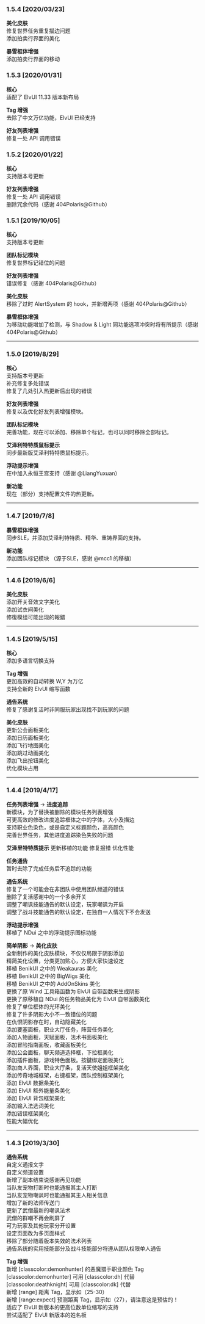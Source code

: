 ### 1.5.4 [2020/03/23]
**美化皮肤**  
修复世界任务重复描边问题  
添加拍卖行界面的美化  

**暴雪框体增强**  
添加拍卖行界面的移动    

### 1.5.3 [2020/01/31]
**核心**  
适配了 ElvUI 11.33 版本新布局  

**Tag 增强**  
去除了中文万亿功能，ElvUI 已经支持  

**好友列表增强**  
修复一处 API 调用错误  

### 1.5.2 [2020/01/22]
**核心**  
支持版本号更新  

**好友列表增强**  
修复一处 API 调用错误  
删除冗余代码（感谢 404Polaris@Github）  

### 1.5.1 [2019/10/05]

**核心**  
支持版本号更新  

**团队标记模块**  
修复世界标记错位的问题  

**好友列表增强**  
错误修复（感谢 404Polaris@Github）  

**美化皮肤**  
移除了过时 AlertSystem 的 hook，并新增两项（感谢 404Polaris@Github）  

**暴雪框体增强**  
为移动功能增加了检测，与 Shadow & Light 同功能选项冲突时将有所提示（感谢 404Polaris@Github）  

-----
### 1.5.0 [2019/8/29]

**核心**  
支持版本号更新  
补充修复多处错误  
修复了几处引入热更新后出现的错误  

**好友列表增强**  
修复以及优化好友列表增强模块。  

**团队标记模块**  
完善功能，现在可以添加、移除单个标记，也可以同时移除全部标记。  

**艾泽利特特质鼠标提示**  
同步最新版艾泽利特特质鼠标提示。  

**浮动提示增强**  
在中加入永恒王宫支持（感谢 @LiangYuxuan）  

**新功能**  
现在（部分）支持配置文件的热更新。  

-----
### 1.4.7 [2019/7/8]

**暴雪框体增强**  
同步SLE，并添加艾泽利特特质、精华、重铸界面的支持。  

**新功能**  
添加团队标记模块 （源于SLE，感谢 @mcc1 的移植）  

-----
### 1.4.6 [2019/6/6]

**美化皮肤**  
添加开关音效文字美化  
添加试衣间美化  
修復模组可能出现的報錯  

-----
### 1.4.5 [2019/5/15]

**核心**  
添加多语言切换支持  

**Tag 增强**  
更加高效的自动转换 W,Y 为万亿  
支持全新的 ElvUI 缩写函数  

**通告系统**  
修复了感谢复活时非同服玩家出现找不到玩家的问题  

**美化皮肤**  
更新公会面板美化  
添加日历面板美化  
添加飞行地图美化  
添加跳过动画美化  
添加飞出按钮美化  
优化模块占用  

-----
### 1.4.4 [2019/4/17]

**任务列表增强** -> **进度追踪**  
新模块，为了替换被删除的模块任务列表增强  
可更高效的修改进度追踪框体之中的字体，大小及描边  
支持职业色染色，或是自定义标题颜色，高亮颜色  
完善世界任务，其他进度追踪染色失败的问题

**艾泽里特特质提示**
更新移植的功能
修复报错
优化性能

**任务通告**  
暂时去除了完成任务后不追踪的功能

**通告系统**  
修复了一个可能会在非团队中使用团队频道的错误  
删除了复活感谢中的一个多余开关  
调整了嘲讽技能通告的默认设定，玩家嘲讽为开启  
调整了战斗技能通告的默认设定，在独自一人情况下不会发送  

**浮动提示增强**  
移植了 NDui 之中的浮动提示图标功能  

**简单阴影** -> **美化皮肤**  
全新制作的美化皮肤模块，不仅仅局限于阴影添加  
精简美化设置，分类更加贴心，方便大家快速设定  
移植 BenikUI 之中的 Weakauras 美化  
移植 BenikUI 之中的 BigWigs 美化  
移植 BenikUI 之中的 AddOnSkins 美化  
更换了原 Wind 工具箱函数为 ElvUI 自带函数来生成阴影  
更换了原移植自 NDui 的任务物品美化为 ElvUI 自带函数美化  
修复了单位框体的光环美化  
修复了许多阴影大小不一致错位的问题  
在仇恨阴影存在时，自动隐藏美化  
添加要塞面板，职业大厅任务，阵营任务美化  
添加人物面板，天赋面板，法术书面板美化  
添加冒险指南面板，收藏面板美化  
添加公会面板，聊天频道选择框，下拉框美化  
添加插件面板，游戏特色面板。按鍵绑定面板美化  
添加商人界面，职业大厅条，复活天使姐姐框架美化  
添加传奇地城框架，右键框架，团队控制框架美化  
添加 ElvUI 数据条美化  
添加 ElvUI 额外能量条美化  
添加 ElvUI 背包框架美化  
添加输入法选词美化  
添加错误框架美化  
性能大幅优化  

-----
### 1.4.3 [2019/3/30]

**通告系统**  
自定义通报文字  
自定义频道设置  
新增了副本结束说感谢再见功能  
当队友宠物打断时也能通报其主人打断  
当队友宠物嘲讽时也能通报其主人相关信息  
增加了新的法师传送门  
更新了武僧最新的嘲讽法术  
武僧的群嘲不再会刷屏了  
可为玩家及其他玩家分开设置  
设定页面改为多页面样式  
移除了部分随着版本失效的法术列表  
通告系统的实用技能部分及战斗技能部分将遵从团队权限单人通告

**Tag 增强**  
新增 [classcolor:demonhunter] 的恶魔猎手职业颜色 Tag  
[classcolor:demonhunter] 可用 [classcolor:dh] 代替  
[classcolor:deathknight] 可用 [classcolor:dk] 代替  
新增 [range] 距离 Tag，显示如（25-30）  
新增 [range:expect] 预测距离 Tag，显示如（27），请注意这是预估的！  
适应了 ElvUI 新版本的更高位数单位缩写的支持  
尝试适配了 ElvUI 新版本的姓名板  
